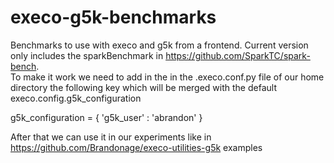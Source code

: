 # execo-g5k-benchmarks
Benchmarks to use with execo and g5k from a frontend. Current version only includes the sparkBenchmark in 
https://github.com/SparkTC/spark-bench.  
To make it work we need to add in the in the .execo.conf.py file of our home directory the following key which will
be merged with the default execo.config.g5k_configuration

g5k_configuration = {
    'g5k_user' : 'abrandon'
}

After that we can use it in our experiments like in https://github.com/Brandonage/execo-utilities-g5k examples
